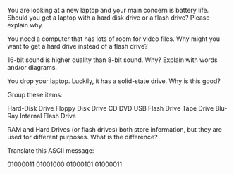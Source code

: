 You are looking at a new laptop and your main concern is battery life.  Should you get a laptop with a hard disk drive or a flash drive?  Please explain why.



You need a computer that has lots of room for video files.  Why might you want to get a hard drive instead of a flash drive?


16-bit sound is higher quality than 8-bit sound.  Why?  Explain with words and/or diagrams.


You drop your laptop.  Luckily, it has a solid-state drive.  Why is this good?



Group these items:

Hard-Disk Drive
Floppy Disk Drive
CD
DVD
USB Flash Drive
Tape Drive
Blu-Ray
Internal Flash Drive




RAM and Hard Drives (or flash drives) both store information, but they are used for different purposes.  What is the difference?



Translate this ASCII message:

01000011 01001000 01000101 01000011





